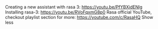 Creating a new assistant with rasa 3:
https://youtu.be/PfYBXidENlg
Installing rasa-3:
https://youtu.be/RVoFqxmG8p0
Rasa official YouTube, checkout playlist section for more:
https://youtube.com/c/RasaHQ
Show less
